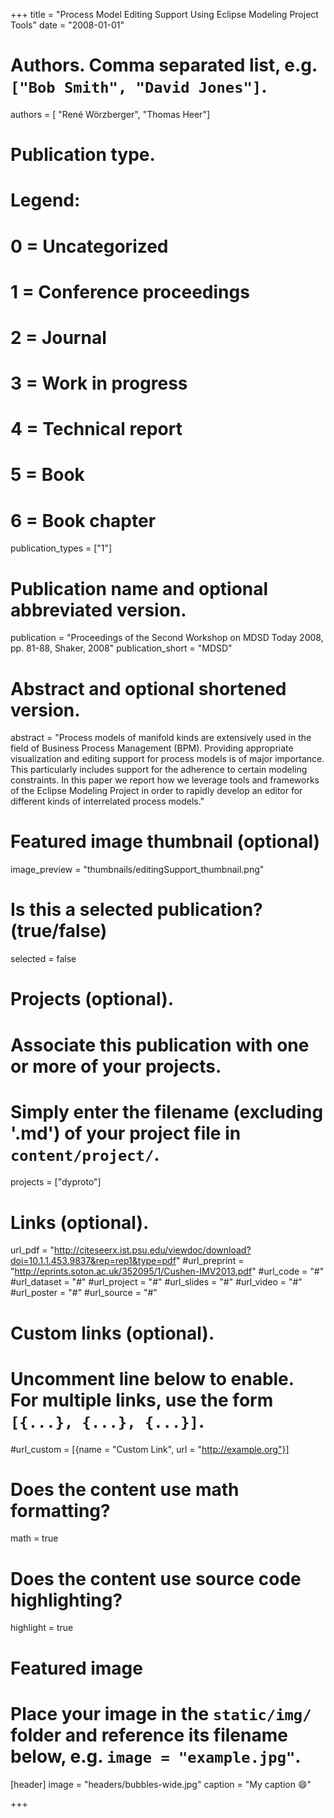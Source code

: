 +++
title = "Process Model Editing Support Using Eclipse Modeling Project Tools"
date = "2008-01-01"

# Authors. Comma separated list, e.g. `["Bob Smith", "David Jones"]`.
authors = [ "René Wörzberger", "Thomas Heer"]

# Publication type.
# Legend:
# 0 = Uncategorized
# 1 = Conference proceedings
# 2 = Journal
# 3 = Work in progress
# 4 = Technical report
# 5 = Book
# 6 = Book chapter
publication_types = ["1"]

# Publication name and optional abbreviated version.
publication = "Proceedings of the Second Workshop on MDSD Today 2008, pp. 81-88, Shaker, 2008"
publication_short = "MDSD"

# Abstract and optional shortened version.
abstract = "Process models of manifold kinds are extensively used in the field of Business Process Management (BPM). Providing appropriate visualization and editing support for process models is of major importance. This particularly includes support for the adherence to certain modeling constraints. In this paper we report how we leverage tools and frameworks of the Eclipse Modeling Project in order to rapidly develop an editor for different kinds of interrelated process models."

# Featured image thumbnail (optional)
image_preview = "thumbnails/editingSupport_thumbnail.png"

# Is this a selected publication? (true/false)
selected = false

# Projects (optional).
#   Associate this publication with one or more of your projects.
#   Simply enter the filename (excluding '.md') of your project file in `content/project/`.
projects = ["dyproto"]

# Links (optional).
url_pdf = "http://citeseerx.ist.psu.edu/viewdoc/download?doi=10.1.1.453.9837&rep=rep1&type=pdf"
#url_preprint = "http://eprints.soton.ac.uk/352095/1/Cushen-IMV2013.pdf"
#url_code = "#"
#url_dataset = "#"
#url_project = "#"
#url_slides = "#"
#url_video = "#"
#url_poster = "#"
#url_source = "#"

# Custom links (optional).
#   Uncomment line below to enable. For multiple links, use the form `[{...}, {...}, {...}]`.
#url_custom = [{name = "Custom Link", url = "http://example.org"}]

# Does the content use math formatting?
math = true

# Does the content use source code highlighting?
highlight = true

# Featured image
# Place your image in the `static/img/` folder and reference its filename below, e.g. `image = "example.jpg"`.
[header]
image = "headers/bubbles-wide.jpg"
caption = "My caption :smile:"

+++
